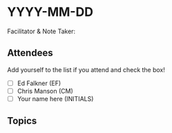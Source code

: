 # YYYY-MM-DD

Facilitator & Note Taker: 

## Attendees

Add yourself to the list if you attend and check the box!

- [ ] Ed Falkner (EF)
- [ ] Chris Manson (CM)
- [ ] Your name here (INITIALS)

## Topics

<!-- If you would like to add a topic to the agenda please add a suggestion to the PR using the following format: -->
<!-- ### Your topic (INITIALS, expected duration in minutes) -->

